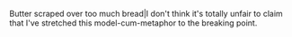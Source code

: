 Butter scraped over too much bread|I don't think it's totally unfair to claim that I've stretched this model-cum-metaphor to the breaking point.
